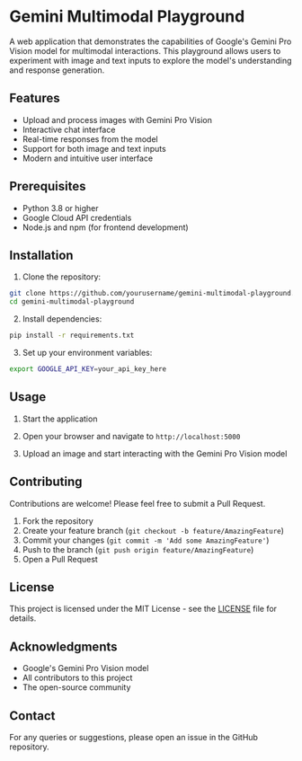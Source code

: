 # Gemini Multimodal Playground

A web application that demonstrates the capabilities of Google's Gemini Pro Vision model for multimodal interactions. This playground allows users to experiment with image and text inputs to explore the model's understanding and response generation.

## Features

- Upload and process images with Gemini Pro Vision
- Interactive chat interface
- Real-time responses from the model
- Support for both image and text inputs
- Modern and intuitive user interface

## Prerequisites

- Python 3.8 or higher
- Google Cloud API credentials
- Node.js and npm (for frontend development)

## Installation

1. Clone the repository:
```bash
git clone https://github.com/yourusername/gemini-multimodal-playground.git
cd gemini-multimodal-playground
```

2. Install dependencies:
```bash
pip install -r requirements.txt
```

3. Set up your environment variables:
```bash
export GOOGLE_API_KEY=your_api_key_here
```

## Usage

1. Start the application

2. Open your browser and navigate to `http://localhost:5000`

3. Upload an image and start interacting with the Gemini Pro Vision model

## Contributing

Contributions are welcome! Please feel free to submit a Pull Request.

1. Fork the repository
2. Create your feature branch (`git checkout -b feature/AmazingFeature`)
3. Commit your changes (`git commit -m 'Add some AmazingFeature'`)
4. Push to the branch (`git push origin feature/AmazingFeature`)
5. Open a Pull Request

## License

This project is licensed under the MIT License - see the [LICENSE](LICENSE) file for details.

## Acknowledgments

- Google's Gemini Pro Vision model
- All contributors to this project
- The open-source community

## Contact

For any queries or suggestions, please open an issue in the GitHub repository.

